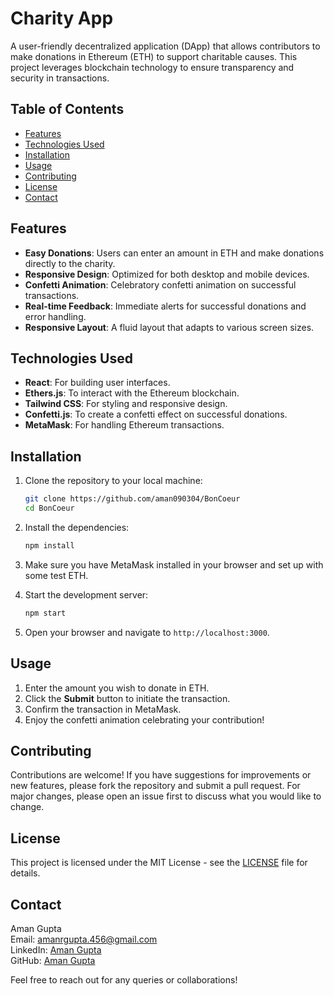 # Charity App

A user-friendly decentralized application (DApp) that allows contributors to make donations in Ethereum (ETH) to support charitable causes. This project leverages blockchain technology to ensure transparency and security in transactions.

## Table of Contents

- [Features](#features)
- [Technologies Used](#technologies-used)
- [Installation](#installation)
- [Usage](#usage)
- [Contributing](#contributing)
- [License](#license)
- [Contact](#contact)

## Features

- **Easy Donations**: Users can enter an amount in ETH and make donations directly to the charity.
- **Responsive Design**: Optimized for both desktop and mobile devices.
- **Confetti Animation**: Celebratory confetti animation on successful transactions.
- **Real-time Feedback**: Immediate alerts for successful donations and error handling.
- **Responsive Layout**: A fluid layout that adapts to various screen sizes.

## Technologies Used

- **React**: For building user interfaces.
- **Ethers.js**: To interact with the Ethereum blockchain.
- **Tailwind CSS**: For styling and responsive design.
- **Confetti.js**: To create a confetti effect on successful donations.
- **MetaMask**: For handling Ethereum transactions.

## Installation

1. Clone the repository to your local machine:

   ```bash
   git clone https://github.com/aman090304/BonCoeur
   cd BonCoeur
   ```

2. Install the dependencies:

   ```bash
   npm install
   ```

3. Make sure you have MetaMask installed in your browser and set up with some test ETH.

4. Start the development server:

   ```bash
   npm start
   ```

5. Open your browser and navigate to `http://localhost:3000`.

## Usage

1. Enter the amount you wish to donate in ETH.
2. Click the **Submit** button to initiate the transaction.
3. Confirm the transaction in MetaMask.
4. Enjoy the confetti animation celebrating your contribution!

## Contributing

Contributions are welcome! If you have suggestions for improvements or new features, please fork the repository and submit a pull request. For major changes, please open an issue first to discuss what you would like to change.

## License

This project is licensed under the MIT License - see the [LICENSE](LICENSE) file for details.

## Contact

Aman Gupta  
Email: amanrgupta.456@gmail.com  
LinkedIn: [Aman Gupta](http://www.linkedin.com/in/aman-gupta0903)  
GitHub: [Aman Gupta](https://github.com/aman090304)  

Feel free to reach out for any queries or collaborations!

